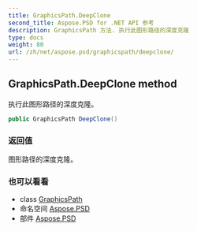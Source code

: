 ```yaml
---
title: GraphicsPath.DeepClone
second_title: Aspose.PSD for .NET API 参考
description: GraphicsPath 方法. 执行此图形路径的深度克隆
type: docs
weight: 80
url: /zh/net/aspose.psd/graphicspath/deepclone/
---
```

## GraphicsPath.DeepClone method

执行此图形路径的深度克隆。

```csharp
public GraphicsPath DeepClone()
```

### 返回值

图形路径的深度克隆。

### 也可以看看

* class [GraphicsPath](../)
* 命名空间 [Aspose.PSD](../../graphicspath/)
* 部件 [Aspose.PSD](../../../)


